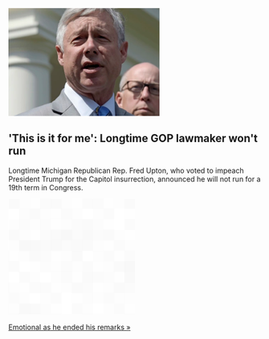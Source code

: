 
!['This is it for me': Longtime GOP lawmaker won't run](./20220405175859.png)
## 'This is it for me': Longtime GOP lawmaker won't run

Longtime Michigan Republican Rep. Fred Upton, who voted to impeach President Trump for the Capitol insurrection, announced he will not run for a 19th term in Congress.

![pic](../square_bg.png)

[Emotional as he ended his remarks »](https://www.yahoo.com/news/upton-voted-impeach-trump-wont-142927601.html)
